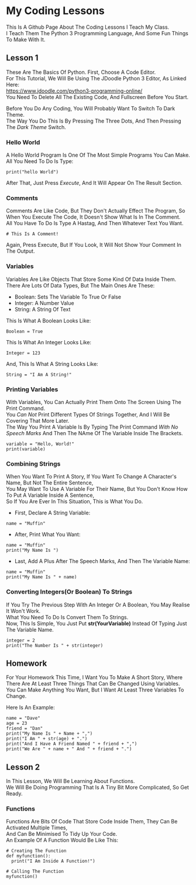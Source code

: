 # My Coding Lessons
This Is A Github Page About The Coding Lessons I Teach My Class.  
I Teach Them The Python 3 Programming Language, And Some Fun Things To Make With It.  
## Lesson 1
These Are The Basics Of Python. First, Choose A Code Editor.  
For This Tutorial, We Will Be Using The JDoodle Python 3 Editor, As Linked Here:  
https://www.jdoodle.com/python3-programming-online/  
You Need To Delete All The Existing Code, And Fullscreen Before You Start.  
  
Before You Do Any Coding, You Will Probably Want To Switch To Dark Theme.  
The Way You Do This Is By Pressing The Three Dots, And Then Pressing The *Dark Theme* Switch.  
### Hello World
A Hello World Program Is One Of The Most Simple Programs You Can Make.
All You Need To Do Is Type:
```shell
print("hello World")
```
After That, Just Press *Execute*, And It Will Appear On The Result Section.  
### Comments
Comments Are Like Code, But They Don't Actually Effect The Program, So When You Execute The Code, It Doesn't Show What Is In The Comment.  
All You Have To Do Is Type A Hastag, And Then Whatever Text You Want.
```shell
# This Is A Comment!
```
Again, Press Execute, But If You Look, It Will Not Show Your Comment In The Output.  
### Variables
Variables Are Like Objects That Store Some Kind Of Data Inside Them.  
There Are Lots Of Data Types, But The Main Ones Are These:  
 - Boolean: Sets The Variable To True Or False  
 - Integer: A Number Value  
 - String: A String Of Text  
  
This Is What A Boolean Looks Like:  
```shell
Boolean = True
```
This Is What An Integer Looks Like:  
```shell
Integer = 123
```
And, This Is What A String Looks Like:  
```shell
String = "I Am A String!"
```
### Printing Variables  
With Variables, You Can Actually Print Them Onto The Screen Using The Print Command.  
You *Can Not* Print Different Types Of Strings Together, And I Will Be Covering That More Later.  
The Way You Print A Variable Is By Typing The Print Command *With No Speech Marks* And Then The NAme Of The Variable Inside The Brackets.  
```shell
variable = "Hello, World!"
print(variable)
```
### Combining Strings  
When You Want To Print A Story, If You Want To Change A Character's Name, But Not The Entire Sentence,  
You May Want To Use A Variable For Their Name, But You Don't Know How To Put A Variable Inside A Sentence,  
So If You Are Ever In This Situation, This is What You Do.  
 - First, Declare A String Variable:  
```shell
name = "Muffin"
```
 - After, Print What You Want:  
```shell
name = "Muffin"
print("My Name Is ")
```
 - Last, Add A Plus After The Speech Marks, And Then The Variable Name:  
```shell
name = "Muffin"
print("My Name Is " + name)
```
### Converting Integers(Or Boolean) To Strings
If You Try The Previous Step With An Integer Or A Boolean, You May Realise It Won't Work.  
What You Need To Do Is Convert Them To Strings.  
Now, This Is Simple, You Just Put __str(YourVariable)__ Instead Of Typing Just The Variable Name.  
```shell
integer = 2
print("The Number Is " + str(integer)
```
## Homework  
For Your Homework This Time, I Want You To Make A Short Story, Where There Are At Least Three Things That Can Be Changed Using Variables.  
You Can Make Anything You Want, But I Want At Least Three Variables To Change.  
  
Here Is An Example:
```shell
name = "Dave"
age = 23
friend = "Dan"
print("My Name Is " + Name + ",")
print("I Am " + str(age) + ".")
print("And I Have A Friend Named " + friend + ",")
print("We Are " + name + " And " + friend + ".")
```
## Lesson 2  
In This Lesson, We Will Be Learning About Functions.  
We Will Be Doing Programming That Is A Tiny Bit More Complicated, So Get Ready.  
### Functions  
Functions Are Bits Of Code That Store Code Inside Them, They Can Be Activated Multiple Times,  
And Can Be Minimised To Tidy Up Your Code.  
An Example Of A Function Would Be Like This:  
```shell
# Creating The Function
def myfunction():
  print("I Am Inside A Function!")

# Calling The Function
myfunction()
```







